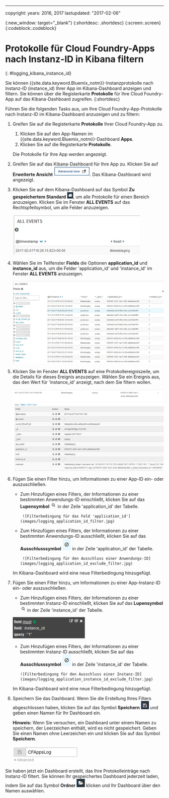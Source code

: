 ---

copyright:
  years: 2016, 2017
lastupdated: "2017-02-06"


<!-- Common attributes used in the template are defined as follows: -->
{:new_window: target="_blank"}
{:shortdesc: .shortdesc}
{:screen:.screen}
{:codeblock:.codeblock}


# Protokolle für Cloud Foundry-Apps nach Instanz-ID in Kibana filtern
<!-- for example, Uploading your data -->
{: #logging_kibana_instance_id}
<!-- Provide an appropriate ID above -->

Sie können {{site.data.keyword.Bluemix_notm}}-Instanzprotokolle nach Instanz-ID (instance_id) Ihrer App im Kibana-Dashboard anzeigen und filtern. Sie können über die Registerkarte **Protokolle** für Ihre Cloud Foundry-App auf das Kibana-Dashboard zugreifen.
{:shortdesc}

<!-- Include a sentence to briefly introduce the steps/subtopics. Example: -->
Führen Sie die folgenden Tasks aus, um Ihre Cloud Foundry-App-Protokolle nach Instanz-ID im Kibana-Dashboard anzuzeigen und zu filtern:

1. Greifen Sie auf die Registerkarte **Protokolle** Ihrer Cloud Foundry-App zu. 

    1. Klicken Sie auf den App-Namen im {{site.data.keyword.Bluemix_notm}}-Dashboard **Apps**.
    2. Klicken Sie auf die Registerkarte **Protokolle**. 
    
    Die Protokolle für Ihre App werden angezeigt.

2. Greifen Sie auf das Kibana-Dashboard für Ihre App zu. Klicken Sie auf **Erweiterte Ansicht** ![Link für erweiterte Ansicht](images/logging_advanced_view.jpg). Das Kibana-Dashboard wird angezeigt.

3. Klicken Sie auf dem Kibana-Dashboard auf das Symbol **Zu gespeichertem Standard** ![Symbol 'Zu gespeichertem Standard'](images/logging_default_dash.jpg), um alle Protokolle für einen Bereich anzuzeigen. Klicken Sie im Fenster **ALL EVENTS** auf das Rechtspfeilsymbol, um alle Felder anzuzeigen. 

    ![Fenster 'All Events' mit dem Rechtspfeilsymbol](images/logging_all_events_no_fields.jpg)

4. Wählen Sie im Teilfenster **Fields** die Optionen **application_id** und **instance_id** aus, um die Felder 'application_id' und 'instance_id' im Fenster **ALL EVENTS** anzuzeigen.

    ![Fenster 'All Events' mit den ausgewählten Feldern 'application_id' und 'instance_id'](images/logging_all_events_app_instance_select.jpg)

5. Klicken Sie im Fenster **ALL EVENTS** auf eine Protokollereigniszeile, um die Details für dieses Ereignis anzuzeigen. Wählen Sie ein Ereignis aus, das den Wert für 'instance_id' anzeigt, nach dem Sie filtern wollen.

    ![Fenster 'All Events' mit Details für ein ausgewähltes Protokollereignis](images/logging_selected_log_event.jpg)

6. Fügen Sie einen Filter hinzu, um Informationen zu einer App-ID ein- oder auszuschließen. 

    * Zum Hinzufügen eines Filters, der Informationen zu einer bestimmten Anwendungs-ID einschließt, klicken Sie auf das **Lupensymbol** ![Lupensymbol](images/logging_magnifying_glass.jpg) in der Zeile 'application_id' der Tabelle. 
    
           ![Filterbedingung für das Feld 'application_id'](images/logging_application_id_filter.jpg)
    
    * Zum Hinzufügen eines Filters, der Informationen zu einer bestimmten Anwendungs-ID ausschließt, klicken Sie auf das **Ausschlusssymbol** ![Ausschlusssymbol](images/logging_exclusion_icon.png) in der Zeile 'application_id' der Tabelle. 
    
           ![Filterbedingung für den Ausschluss einer Anwendungs-ID](images/logging_application_id_exclude_filter.jpg)
    
    Im Kibana-Dashboard wird eine neue Filterbedingung hinzugefügt.
 

7. Fügen Sie einen Filter hinzu, um Informationen zu einer App-Instanz-ID ein- oder auszuschließen. 

    * Zum Hinzufügen eines Filters, der Informationen zu einer bestimmten Instanz-ID einschließt, klicken Sie auf das **Lupensymbol** ![Lupensymbol](images/logging_magnifying_glass.jpg) in der Zeile 'instance_id' der Tabelle. 

    ![Filterbedingung für das Feld 'instance_id'](images/logging_instance_id_filter.jpg)

     * Zum Hinzufügen eines Filters, der Informationen zu einer bestimmten Instanz-ID ausschließt, klicken Sie auf das **Ausschlusssymbol** ![Ausschlusssymbol](images/logging_exclusion_icon.png) in der Zeile 'instance_id' der Tabelle. 
    
           ![Filterbedingung für den Ausschluss einer Instanz-ID](images/logging_application_instance_id_exclude_filter.jpg)
    
    Im Kibana-Dashboard wird eine neue Filterbedingung hinzugefügt.

9. Speichern Sie das Dashboard. Wenn Sie die Erstellung Ihres Filters abgeschlossen haben, klicken Sie auf das Symbol **Speichern** ![Symbol für Speichern](images/logging_save.jpg) und geben einen Namen für Ihr Dashboard ein. 

    **Hinweis:** Wenn Sie versuchen, ein Dashboard unter einem Namen zu speichern, der Leerzeichen enthält, wird es nicht gespeichert. Geben Sie einen Namen ohne Leerzeichen ein und klicken Sie auf das Symbol **Speichern**.

    ![Name zum Speichern des Dashboards](images/logging_save_dashboard.jpg)

Sie haben jetzt ein Dashboard erstellt, das Ihre Protokolleinträge nach Instanz-ID filtert. Sie können Ihr gespeichertes Dashboard jederzeit laden, indem Sie auf das Symbol **Ordner** ![Ordnersymbol](images/logging_folder.jpg) klicken und Ihr Dashboard über den Namen auswählen. 
